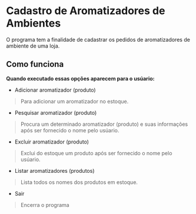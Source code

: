 # Cadastro de Aromatizadores de Ambientes 

O programa tem a finalidade de cadastrar os pedidos de aromatizadores de ambiente de uma loja.

## Como funciona

**Quando executado essas opções aparecem para o usúario:**

* Adicionar aromatizador (produto) 

> Para adicionar um aromatizador no estoque.

* Pesquisar aromatizador (produto)
> Procura um determinado aromatizador (produto) e suas informações após ser fornecido o nome pelo usúario.

* Excluir aromatizador (produto)

> Exclui do estoque um produto após ser fornecido o nome pelo usúario.

* Listar aromatizadores (produtos)

> Lista todos os nomes dos produtos em estoque.

* Sair

> Encerra o programa
